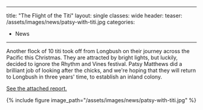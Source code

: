 
---
title: "The Flight of the Titi"
layout: single
classes: wide
header:
  teaser: /assets/images/news/patsy-with-titi.jpg
categories:
  - News
---

Another flock of 10 titi took off from Longbush on their journey across the Pacific this Christmas. They are attracted by bright lights, but luckily, decided to ignore the Rhythm and Vines festival. Patsy Matthews did a brilliant job of looking after the chicks, and we're hoping that they will return to Longbush in three years' time, to establish an inland colony.

[See the attached report.](/assets/documents/TitiProjectUpdateFeb13.pdf)

{% include figure image_path="/assets/images/news/patsy-with-titi.jpg" %}